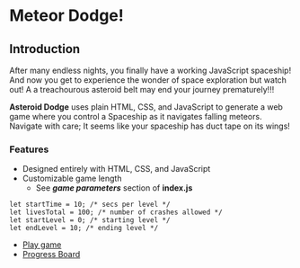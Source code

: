 # Meteor Dodge!

## Introduction
After many endless nights, you finally have a working JavaScript spaceship! And now you get to experience the wonder of space exploration but watch out! A  a treachourous asteroid belt may end your journey prematurely!!!

**Asteroid Dodge** uses plain HTML, CSS, and JavaScript to generate a web game where you control a Spaceship as it navigates falling meteors. Navigate with care; It seems like your spaceship has duct tape on its wings!

### Features
- Designed entirely with HTML, CSS, and JavaScript
- Customizable game length
  - See ***game parameters*** section of **index.js**
  
```
let startTime = 10; /* secs per level */
let livesTotal = 100; /* number of crashes allowed */
let startLevel = 0; /* starting level */
let endLevel = 10; /* ending level */
```
- [Play game](https://v-castaneda.github.io/game-word-asteroid/)
- [Progress Board](https://github.com/users/v-castaneda/projects/1/views/1)
